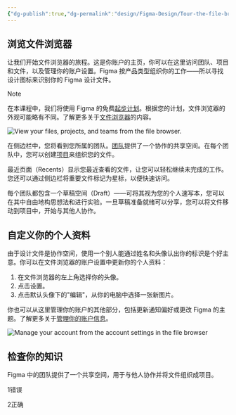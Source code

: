 ```yaml
---
{"dg-publish":true,"dg-permalink":"design/Figma-Design/Tour-the-file-browser-and-customize-your-profile","permalink":"/design/Figma-Design/Tour-the-file-browser-and-customize-your-profile/","metatags":{"description":"Before you start Who can use this feature","og:site_name":"DavonOs","og:title":"浏览文件浏览器并自定义你的个人资料","og:type":"article","og:url":"https://zuji.eu.org/design/Figma-Design/Tour-the-file-browser-and-customize-your-profile","og:image":"https://help.figma.com/hc/theming_assets/01HZFG1N1QJPKABHT3PHQQ0J9J","og:image: width":"200","og:image: alt":"articlecover","og:locale":"zh_cn"},"tags":["Design/UI/Figma"],"created":"2025-07-03T11:01:55.329+08:00","updated":"2025-07-04T17:06:13.776+08:00"}
---
```




## 浏览文件浏览器

让我们开始文件浏览器的旅程。这是你账户的主页，你可以在这里访问团队、项目和文件，以及管理你的账户设置。Figma 按产品类型组织你的工作——所以寻找设计图标来识别你的 Figma 设计文件。

> [!note] 
> 在本课程中，我们将使用 Figma 的免费[起步计划](https://help.figma.com/hc/en-us/articles/360040328273-Figma-plans-and-features)。根据您的计划，文件浏览器的外观可能略有不同。了解更多关于[文件浏览器](https://help.figma.com/hc/en-us/articles/14381406380183)的内容。

![View your files, projects, and teams from the file browser.](https://help.figma.com/hc/article_attachments/31314428947223)

在侧边栏中，您将看到您所属的团队。[团队](https://help.figma.com/hc/en-us/articles/360039480614)提供了一个协作的共享空间。在每个团队中，您可以创建[项目](https://help.figma.com/hc/en-us/articles/360038006494-Create-a-new-project)来组织您的文件。

最近页面（Recents）显示您最近查看的文件，让您可以轻松继续未完成的工作。您还可以通过侧边栏将重要文件标记为星标，以便快速访问。

每个团队都包含一个草稿空间（Draft）——可将其视为您的个人速写本，您可以在其中自由地构思想法和进行实验。一旦草稿准备就绪可以分享，您可以将文件移动到项目中，开始与其他人协作。

## 自定义你的个人资料

由于设计文件是协作空间，使用一个别人能通过姓名和头像认出你的标识是个好主意。你可以在文件浏览器的账户设置中更新你的个人资料：

1. 在文件浏览器的左上角选择你的头像。
2. 点击设置。
3. 点击默认头像下的"编辑"，从你的电脑中选择一张新图片。

你也可以从这里管理你的账户的其他部分，包括更新通知偏好或更改 Figma 的主题。了解更多关于[管理你的账户信息](https://help.figma.com/hc/en-us/articles/1500006061462)。

![Manage your account from the account settings in the file browser](https://help.figma.com/hc/article_attachments/31314428947991)

## 检查你的知识

Figma 中的团队提供了一个共享空间，用于与他人协作并将文件组织成项目。

1错误

2正确